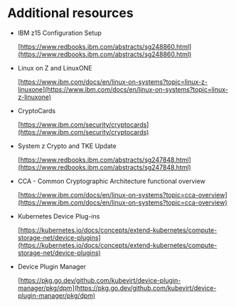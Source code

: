 # Additional resources

* IBM z15 Configuration Setup

	[https://www.redbooks.ibm.com/abstracts/sg248860.html](https://www.redbooks.ibm.com/abstracts/sg248860.html)

* Linux on Z and LinuxONE

	[https://www.ibm.com/docs/en/linux-on-systems?topic=linux-z-linuxone](https://www.ibm.com/docs/en/linux-on-systems?topic=linux-z-linuxone)

* CryptoCards

	[https://www.ibm.com/security/cryptocards](https://www.ibm.com/security/cryptocards)

* System z Crypto and TKE Update

	[https://www.redbooks.ibm.com/abstracts/sg247848.html](https://www.redbooks.ibm.com/abstracts/sg247848.html)

* CCA - Common Cryptographic Architecture functional overview

	[https://www.ibm.com/docs/en/linux-on-systems?topic=cca-overview](https://www.ibm.com/docs/en/linux-on-systems?topic=cca-overview)

* Kubernetes Device Plug-ins

	[https://kubernetes.io/docs/concepts/extend-kubernetes/compute-storage-net/device-plugins](https://kubernetes.io/docs/concepts/extend-kubernetes/compute-storage-net/device-plugins)

* Device Plugin Manager

	[https://pkg.go.dev/github.com/kubevirt/device-plugin-manager/pkg/dpm](https://pkg.go.dev/github.com/kubevirt/device-plugin-manager/pkg/dpm)
